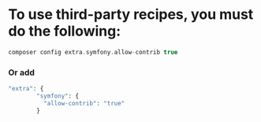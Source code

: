# To use third-party recipes, you must do the following:

```php
composer config extra.symfony.allow-contrib true
```

### Or add

```php
"extra": {
        "symfony": {
          "allow-contrib": "true"
        }
```        
